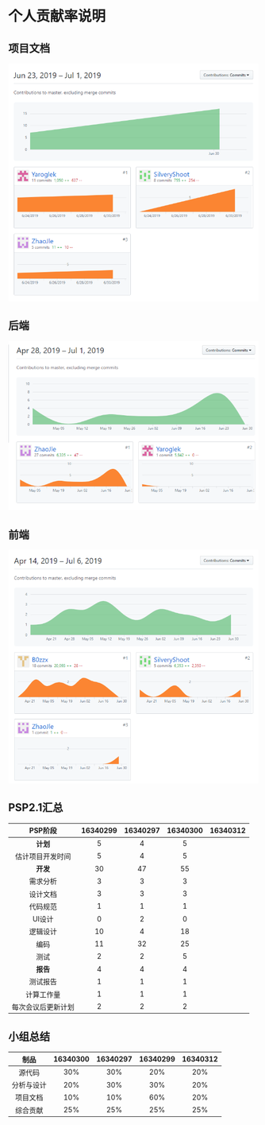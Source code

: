 # 个人贡献率说明
## 项目文档
![](../image/X6.1.png)

## 后端
![](../image/X6.2.png)

## 前端
![](../image/X6.3.png)

## PSP2.1汇总

| PSP阶段 | 16340299 | 16340297 | 16340300 | 16340312 |
| :--: | :-----: | :-----: | :----: | :----: |
| **计划** | 5 | 4 | 5 |
| 估计项目开发时间 | 5 | 4 | 5 |
| **开发** | 30 | 47 | 55 |
| 需求分析 | 3 | 3 | 3 |
| 设计文档 | 3 | 3 | 3 |
| 代码规范 | 1 | 1 | 1 |
| UI设计 | 0 | 2 | 0 |
| 逻辑设计 | 10 | 4 | 18 |
| 编码 | 11 | 32 | 25 |
| 测试 | 2 | 2 | 5 |
| **报告** | 4 | 4 | 4 |
| 测试报告 | 1 | 1 | 1 |
| 计算工作量 | 1 | 1 | 1 |
| 每次会议后更新计划 | 2 | 2 | 2 |

## 小组总结
| 制品 | 16340300 | 16340297 | 16340299 | 16340312 |
| :--: | :--: | :--: | :--: | :--: |
| 源代码 | 30% | 30% | 20% | 20% |
| 分析与设计 | 20% | 30% | 30% | 20% |
| 项目文档 | 10% | 10% | 60% | 20% |
| 综合贡献 | 25% | 25% | 25% | 25% |
